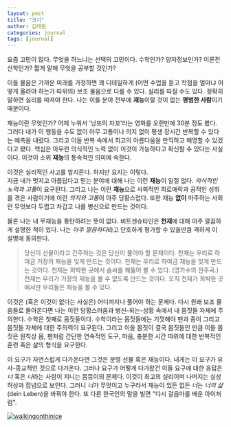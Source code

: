 ```yaml
---
layout: post
title: "크기"
author: 김태원
categories: journal
tags: [journal]
---
```


요즘 고민이 많다.
무엇을 하느냐는 선택의 고민이다.
수학인가?
양자정보인가?
이론전산학인가?
짧게 말해 무엇을 공부할 것인가? 

이들 물음은 가까운 미래를 가정하면 꽤 디테일하게 (어떤 수업을 듣고 학점을 얼마냐 어떻게 올려야 하는가 따위의) 보조 물음으로 다룰 수 있다.
실리를 따질 수도 있다.
정확히 말하면 실리를 따져야 한다.
나는 이들 분야 전부에 **재능**이랄 것이 없는 **평범한 사람**이기 때문이다. 

재능이란 무엇인가?
어제 누워서 '낭뜨의 자꼬'라는 영화를 오랜만에 30분 정도 봤다.
그러다 내가 이 행동을 수도 없이 아무 고통이나 의지 없이 평생 장시간 반복할 수 있다는 예측을 내렸다.
그리고 이들 반복 속에서 최고의 아름다움을 만끽하고 해명할 수 있겠다고 봤다.
핵심은 아무런 의식적인 노력 없이 이것이 가능하다고 확신할 수 있다는 사실이다. 
이것이 소위 **재능**의 통속적인 의미에 속한다. 

이것은 실리적인 사고를 앞지른다. 
하지만 요지는 이렇다.  
지금 내가 멋지고 아름답다고 믿는 분야에 대해 나는 이런 **재능**이 일절 없다.
*의식적인 노력과 고통*이 요구된다.
그리고 나는 이런 **재능**으로 사회적인 희로애락과 공적인 성취를 겪은 사람이기에 이런 *의지와 고통*이 아주 당황스럽다. 
또한 재능 **없이** 마주하는 사회란 무엇보다 두렵고 차갑고 나를 병신으로 만드는 것이다. 

물론 나는 내 무재능을 통탄하려는 뜻이 없다. 
비트겐슈타인은 **천재**에 대해 아주 깔끔하게 설명한 적이 있다.
나는 *아주 깔끔하다*라고 단호하게 평가할 수 있을만큼 격하게 이 설명에 동의한다.

>  당신이 선물이라고 간주하는 것은 당신이 풀어야 할 문제이다. 
	 천재는 우리로 하여금 거장의 재능을 잊게 만드는 것이다.
	 천재는 우리로 하여금 재능을 잊게 만드는 것이다. 
	 천재는 희박한 곳에서 솜씨를 꿰뚫어 볼 수 있다. (명가수의 전주곡.)
	 천재는 우리가 거장의 재능을 볼 수 없도록 만드는 것이다.
	 오직 천재가 희박한 곳에서만 우리들은 재능을 볼 수 있다. 

이것은 (혹은 이것이 없다는 사실은) 어디까지나 풀어야 하는 문제다.
다시 원래 보조 물음들로 돌아온다면 나는 이런 당황스러움과 병신-되는-상황 속에서 내 몸짓들 자체에 주의한다. 
수학은 첫째로 몸짓들이다. 
수학이라는 몸짓들에는 기껏해야 펜과 종이 그리고 몸짓들 자체에 대한 주의력이 요구된다.
그리고 이들 몸짓이 결국 몸짓들인 만큼 이들 몸짓은 원칙상 몸, 펜처럼 간단한 연속적인 도구, 마음, 충분한 시간 따위에 대한 반복적인 훈련 혹은 삶의 형식을 요구한다. 

이 요구가 자연스럽게 다가온다면 그것은 분명 선물 혹은 재능이다.
내게는 이 요구가 유사-종교적인 것으로 다가온다. 
그러나 요구가 어떻게 다가왔건 이들 요구에 대한 응답은 *너* 혹은 *나*라는 사람이 지니는 몸뚱이의 문제다. 
이것이 최고의 실리이며 나머지는 실상 허상과 잡념으로 보인다.
그러니 *너*가 무엇이고 누구라서 재능이 있든 없든 *너*는 *너의 삶*(dein Leben)을 바꿔야 한다. 
또 다른 한국인의 말을 빌면 "다시 걸음마를 배운 아이처럼". 

[![walkingonthinice](https://i.imgur.com/6kSwW4q.png)](https://youtu.be/YpOux6uv1wU)
